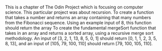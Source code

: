 This is a chapter of The Odin Project which is focusing on computer science. 
This particular project was about recursion. 
To create a function that takes a number and returns an array containing that many numbers from the Fibonacci sequence. Using an example input of 8, this function should return the array 
To create the fundamental mergeSort function that takes in an array and returns a sorted array, using a recursive merge sort methodology. An input of [3, 2, 1, 13, 8, 5, 0, 1] should return [0, 1, 1, 2, 3, 5, 8, 13], and an input of [105, 79, 100, 110] should return [79, 100, 105, 110].
